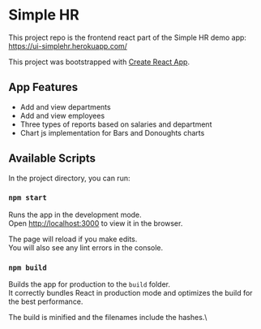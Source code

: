 # Simple HR
This project repo is the frontend react part of the Simple HR demo app: https://ui-simplehr.herokuapp.com/

This project was bootstrapped with [Create React App](https://github.com/facebook/create-react-app).

## App Features

- Add and view departments
- Add and view employees
- Three types of reports based on salaries and department
- Chart js implementation for Bars and Donoughts charts

## Available Scripts

In the project directory, you can run:

### `npm start`

Runs the app in the development mode.\
Open [http://localhost:3000](http://localhost:3000) to view it in the browser.

The page will reload if you make edits.\
You will also see any lint errors in the console.

### `npm build`

Builds the app for production to the `build` folder.\
It correctly bundles React in production mode and optimizes the build for the best performance.

The build is minified and the filenames include the hashes.\
